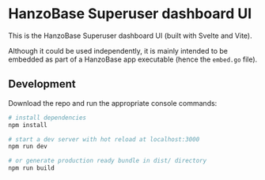 HanzoBase Superuser dashboard UI
======================================================================

This is the HanzoBase Superuser dashboard UI (built with Svelte and Vite).

Although it could be used independently, it is mainly intended to be embedded
as part of a HanzoBase app executable (hence the `embed.go` file).

## Development

Download the repo and run the appropriate console commands:

```sh
# install dependencies
npm install

# start a dev server with hot reload at localhost:3000
npm run dev

# or generate production ready bundle in dist/ directory
npm run build
```
